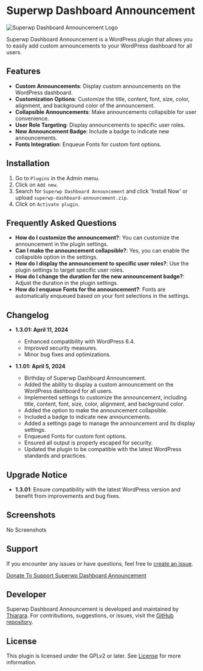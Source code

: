 # Superwp Dashboard Announcement

![Superwp Dashboard Announcement Logo](https://your-plugin-logo-url.png)

Superwp Dashboard Announcement is a WordPress plugin that allows you to easily add custom announcements to your WordPress dashboard for all users.

## Features

- **Custom Announcements**: Display custom announcements on the WordPress dashboard.
- **Customization Options**: Customize the title, content, font, size, color, alignment, and background color of the announcement.
- **Collapsible Announcements**: Make announcements collapsible for user convenience.
- **User Role Targeting**: Display announcements to specific user roles.
- **New Announcement Badge**: Include a badge to indicate new announcements.
- **Fonts Integration**: Enqueue Fonts for custom font options.

## Installation

1. Go to `Plugins` in the Admin menu.
2. Click on `Add new`.
3. Search for `Superwp Dashboard Announcement` and click 'Install Now' or upload `superwp-dashboard-announcement.zip`.
4. Click on `Activate plugin`.

## Frequently Asked Questions

- **How do I customize the announcement?**: You can customize the announcement in the plugin settings.
- **Can I make the announcement collapsible?**: Yes, you can enable the collapsible option in the settings.
- **How do I display the announcement to specific user roles?**: Use the plugin settings to target specific user roles.
- **How do I change the duration for the new announcement badge?**: Adjust the duration in the plugin settings.
- **How do I enqueue Fonts for the announcement?**: Fonts are automatically enqueued based on your font selections in the settings.

## Changelog

- **1.3.01: April 11, 2024**
  - Enhanced compatibility with WordPress 6.4.
  - Improved security measures.
  - Minor bug fixes and optimizations.

- **1.1.01: April 5, 2024**
  - Birthday of Superwp Dashboard Announcement.
  - Added the ability to display a custom announcement on the WordPress dashboard for all users.
  - Implemented settings to customize the announcement, including title, content, font, size, color, alignment, and background color.
  - Added the option to make the announcement collapsible.
  - Included a badge to indicate new announcements.
  - Added a settings page to manage the announcement and its display settings.
  - Enqueued Fonts for custom font options.
  - Ensured all output is properly escaped for security.
  - Updated the plugin to be compatible with the latest WordPress standards and practices.

## Upgrade Notice

- **1.3.01**: Ensure compatibility with the latest WordPress version and benefit from improvements and bug fixes.

## Screenshots

No Screenshots

## Support

If you encounter any issues or have questions, feel free to [create an issue](https://github.com/Thiararapeter/Superwp-Dashboard-Announcement/issues).

[Donate To Support Superwp Dashboard Announcement](https://www.buymeacoffee.com/thiarara)

## Developer

Superwp Dashboard Announcement is developed and maintained by [Thiarara](https://profiles.wordpress.org/thiarara).
For contributions, suggestions, or issues, visit the [GitHub repository](https://github.com/Thiararapeter/Superwp-Dashboard-Announcement/issues).

## License

This plugin is licensed under the GPLv2 or later. See [License](https://www.gnu.org/licenses/gpl-2.0.html) for more information.